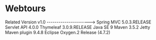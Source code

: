 # Webtours

Related Version v1.0
---------------------->
Spring MVC 5.0.3.RELEASE
Servlet API 4.0.0
Thymeleaf 3.0.9.RELEASE
Java SE 9
Maven 3.5.2
Jetty Maven plugin 9.4.8
Eclipse Oxygen.2 Release (4.7.2)
